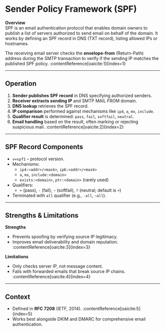 # Sender Policy Framework (SPF)

**Overview**  
SPF is an email authentication protocol that enables domain owners to publish a list of servers authorized to send email on behalf of the domain. It works by defining an SPF record in DNS (TXT record), listing allowed IPs or hostnames.

The receiving email server checks the **envelope-from** (Return-Path) address during the SMTP transaction to verify if the sending IP matches the published SPF policy. :contentReference[oaicite:1]{index=1}

---

## Operation

1. **Sender publishes SPF record** in DNS specifying authorized senders.
2. **Receiver extracts sending IP** and SMTP MAIL FROM domain.
3. **DNS lookup** retrieves the SPF record.
4. **IP comparison** performed against mechanisms like `ip4`, `a`, `mx`, `include`.
5. **Qualifier result** is determined: `pass`, `fail`, `softfail`, `neutral`.
6. **Email handling** based on the result, often marking or rejecting suspicious mail. :contentReference[oaicite:2]{index=2}

---

## SPF Record Components

- `v=spf1` – protocol version.
- Mechanisms:
  - `ip4:<addr>/<mask>`, `ip6:<addr>/<mask>`
  - `a`, `mx`, `include:<domain>`
  - `exists:<domain>`, `ptr:<domain>` (rarely used)
- Qualifiers:
  - `+` (pass), `-` (fail), `~` (softfail), `?` (neutral; default is `+`)
- Terminated with `all` qualifier (e.g., `-all`, `~all`).

---

## Strengths & Limitations

**Strengths**  
- Prevents spoofing by verifying source IP legitimacy.  
- Improves email deliverability and domain reputation. :contentReference[oaicite:3]{index=3}

**Limitations**  
- Only checks server IP, not message content.  
- Fails with forwarded emails that break source IP chains. :contentReference[oaicite:4]{index=4}

---

## Context

- Defined in **RFC 7208** (IETF, 2014). :contentReference[oaicite:5]{index=5}  
- Works best alongside DKIM and DMARC for comprehensive email authentication.
